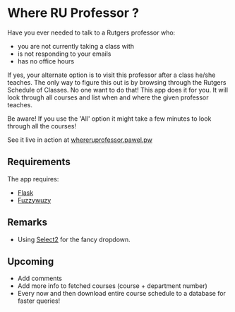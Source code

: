 Where RU Professor ?
====================
Have you ever needed to talk to a Rutgers professor who:
- you are not currently taking a class with
- is not responding to your emails
- has no office hours
    
If yes, your alternate option is to visit this professor after a class he/she teaches. The only way to
figure this out is by browsing through the Rutgers Schedule of Classes. No one want to do that! This app
does it for you. It will look through all courses and list when and where the given professor teaches.

Be aware! If you use the 'All' option it might take a few minutes to look through all the courses!

See it live in action at [whereruprofessor.pawel.pw](http://whereruprofessor.pawel.pw)

## Requirements ##
The app requires:
- [Flask](http://flask.pocoo.org/)
- [Fuzzywuzy](https://github.com/seatgeek/fuzzywuzzy)

## Remarks ##
- Using [Select2](http://ivaynberg.github.io/select2/) for the fancy dropdown.

## Upcoming ##
- Add comments
- Add more info to fetched courses (course + department number)
- Every now and then download entire course schedule to a database for faster queries!